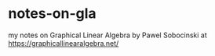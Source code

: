 # notes-on-gla
my notes on Graphical Linear Algebra by Pawel Sobocinski at https://graphicallinearalgebra.net/
